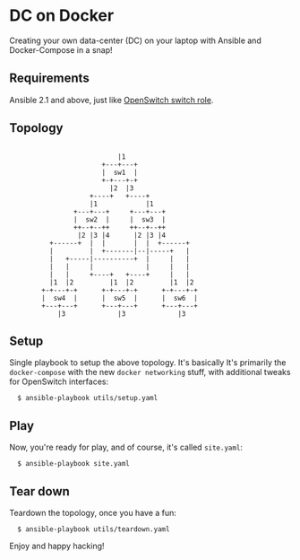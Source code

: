 # DC on Docker

Creating your own data-center (DC) on your laptop
with Ansible and Docker-Compose in a snap!

## Requirements

Ansible 2.1 and above, just like [OpenSwitch switch role](http://github.com/keinohguchi/ops-switch-role).

## Topology

```
                           
                           |1
                       +---+---+
                       |  sw1  |
                       +-+---+-+
                         |2  |3
                    +----+   +----+
                    |1            |1
                +---+---+     +---+---+
                |  sw2  |     |  sw3  |
                ++--+--++     ++--+--++
                 |2 |3 |4      |2 |3 |4 
          +------+  |  |       |  |  +------+
          |         |  +-------|--|-----+   |
          |   +-----|----------+  |     |   |
          |   |     |             |     |   |
          |   |     +----+   +----+     |   |
          |1  |2         |1  |2         |1  |2
        +-+---+-+      +-+---+-+      +-+---+-+
        |  sw4  |      |  sw5  |      |  sw6  |
        +---+---+      +---+---+      +---+---+
            |3             |3             |3

```

## Setup

Single playbook to setup the above topology.  It's basically
It's primarily the `docker-compose` with the new `docker networking`
stuff, with additional tweaks for OpenSwitch interfaces:

```
  $ ansible-playbook utils/setup.yaml
```

## Play

Now, you're ready for play, and of course, it's called `site.yaml`:

```
  $ ansible-playbook site.yaml
```

## Tear down

Teardown the topology, once you have a fun:

```
  $ ansible-playbook utils/teardown.yaml
```

Enjoy and happy hacking!
